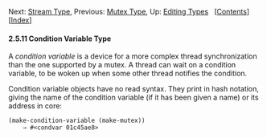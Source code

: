 <!-- This is the GNU Emacs Lisp Reference Manual
corresponding to Emacs version 27.2.

Copyright (C) 1990-1996, 1998-2021 Free Software Foundation,
Inc.

Permission is granted to copy, distribute and/or modify this document
under the terms of the GNU Free Documentation License, Version 1.3 or
any later version published by the Free Software Foundation; with the
Invariant Sections being "GNU General Public License," with the
Front-Cover Texts being "A GNU Manual," and with the Back-Cover
Texts as in (a) below.  A copy of the license is included in the
section entitled "GNU Free Documentation License."

(a) The FSF's Back-Cover Text is: "You have the freedom to copy and
modify this GNU manual.  Buying copies from the FSF supports it in
developing GNU and promoting software freedom." -->

<!-- Created by GNU Texinfo 6.7, http://www.gnu.org/software/texinfo/ -->

Next: [Stream Type](Stream-Type.html), Previous: [Mutex Type](Mutex-Type.html), Up: [Editing Types](Editing-Types.html)   \[[Contents](index.html#SEC_Contents "Table of contents")]\[[Index](Index.html "Index")]

#### 2.5.11 Condition Variable Type

A *condition variable* is a device for a more complex thread synchronization than the one supported by a mutex. A thread can wait on a condition variable, to be woken up when some other thread notifies the condition.

Condition variable objects have no read syntax. They print in hash notation, giving the name of the condition variable (if it has been given a name) or its address in core:

    (make-condition-variable (make-mutex))
        ⇒ #<condvar 01c45ae8>
